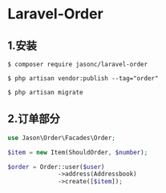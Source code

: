 # Laravel-Order

## 1.安装
```
$ composer require jasonc/laravel-order
```
```
$ php artisan vendor:publish --tag="order"
```
```
$ php artisan migrate
```

## 2.订单部分

```php
use Jason\Order\Facades\Order;

$item = new Item(ShouldOrder, $number);

$order = Order::user($user)
              ->address(Addressbook)
              ->create([$item]);
```